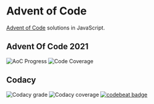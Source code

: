 # Advent of Code

[Advent of Code](https://adventofcode.com/) solutions in JavaScript.

## Advent Of Code 2021

![AoC Progress](<https://img.shields.io/static/v1?label=AoC%20Progress&message=64%25%20(16%20of%2025)&color=yellow&logo=github&style=for-the-badge>)
![Code Coverage](https://img.shields.io/static/v1?label=Code%20Coverage&message=100%25&color=lightgreen&logo=github&style=for-the-badge)

## Codacy

![Codacy grade](https://img.shields.io/codacy/grade/25a68dd5c77a4b2db7d499f8f8882372?logo=codacy&style=for-the-badge)
![Codacy coverage](https://img.shields.io/codacy/coverage/25a68dd5c77a4b2db7d499f8f8882372?logo=codacy&style=for-the-badge)
[![codebeat badge](https://codebeat.co/badges/bf22bb74-c257-4712-95e7-fcdb19808c9b)](https://codebeat.co/projects/github-com-ropaolle-adventofcode-main)
